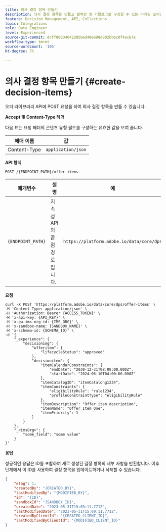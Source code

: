 ```yaml
---
title: 의사 결정 항목 만들기
description: 의사 결정 항목은 만들고 컬렉션 및 카탈로그로 구성할 수 있는 마케팅 오퍼입니다.
feature: Decision Management, API, Collections
topic: Integrations
role: Data Engineer
level: Experienced
source-git-commit: dcff8803404228bbed40e998d802bb6c0f4ac67e
workflow-type: tm+mt
source-wordcount: '106'
ht-degree: 7%

---
```



# 의사 결정 항목 만들기 {#create-decision-items}

오퍼 라이브러리 API에 POST 요청을 하여 의사 결정 항목을 만들 수 있습니다.

**Accept 및 Content-Type 헤더**

다음 표는 요청 헤더의 콘텐츠 유형 필드를 구성하는 유효한 값을 보여 줍니다.

| 헤더 이름 | 값 |
| ----------- | ----- |
| Content-Type | `application/json` |

**API 형식**

```http
POST /{ENDPOINT_PATH}/offer-items
```

| 매개변수 | 설명 | 예 |
| --------- | ----------- | ------- |
| `{ENDPOINT_PATH}` | 지속성 API의 끝점 경로입니다. | `https://platform.adobe.io/data/core/dps` |

**요청**

```shell
curl -X POST 'https://platform.adobe.io/data/core/dps/offer-items' \
-H 'Content-Type: application/json' \
-H 'Authorization: Bearer {ACCESS_TOKEN}' \
-H 'x-api-key: {API_KEY}' \
-H 'x-gw-ims-org-id: {IMS_ORG}' \
-H 'x-sandbox-name: {SANDBOX_NAME}' \
-H 'x-schema-id: {SCHEMA_ID}' \
-d '{
    "_experience": {
        "decisioning": {
            "offeritem": {
                "lifecycleStatus": "approved"
            },
            "decisionitem": {
                "itemCalendarConstraints": {
                    "endDate": "2030-12-31T08:00:00.000Z",
                    "startDate": "2024-06-10T04:00:00.000Z"
                },
                "itemCatalogID": "itemCatalong1234",
                "itemConstraints": {
                    "eligibilityRule": "rule1234",
                    "profileConstraintType": "eligibilityRule"
                },
                "itemDescription": "Offer item description",
                "itemName": "Offer Item One",
                "itemPriority": 1
            }
        }
    },
    "_<imsOrg>": {
        "some_field": "some value"
    }
}'
```

**응답**

성공적인 응답은 ID를 포함하여 새로 생성된 결정 항목의 세부 사항을 반환합니다. 이후 단계에서 이 ID를 사용하여 결정 항목을 업데이트하거나 삭제할 수 있습니다.

```json
{
    "etag": 1,
    "createdBy": "{CREATED_BY}",
    "lastModifiedBy": "{MODIFIED_BY}",
    "id": "{ID}",
    "sandboxId": "{SANDBOX_ID}",
    "createdDate": "2023-05-31T15:09:11.771Z",
    "lastModifiedDate": "2023-05-31T15:09:11.771Z",
    "createdByClientId": "{CREATED_CLIENT_ID}",
    "lastModifiedByClientId": "{MODIFIED_CLIENT_ID}"
}
```
